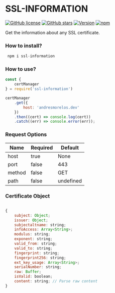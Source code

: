 # SSL-INFORMATION

[![GitHub license](https://img.shields.io/github/license/AndresMorelos/ssl-information?style=flat-square)](https://github.com/AndresMorelos/ssl-info/blob/master/LICENSE)
[![GitHub stars](https://img.shields.io/github/stars/AndresMorelos/ssl-info?style=flat-square)](https://github.com/AndresMorelos/ssl-info/stargazers)
[![Version](https://img.shields.io/npm/v/ssl-information.svg?style=flat-square)](https://www.npmjs.com/package/ssl-information)
[![npm](https://img.shields.io/npm/dw/ssl-information?style=flat-square)](https://www.npmjs.com/package/ssl-information)

Get the information about any SSL certificate.

### How to install?
```js
 npm i ssl-information
```

### How to use?

``` js
const {
    certManager
} = require('ssl-information')

certManager
    .get({
        host: 'andresmorelos.dev'
    })
    .then((cert) => console.log(cert))
    .catch((err) => console.error(err));
```

### Request Options

| Name   | Required | Default   |
| ------ | ---------| --------- |
| host   | true     | None      |
| port   | false    | 443       |
| method | false    | GET       |
| path   | false    | undefined |


### Certificate Object

```js

{ 
    subject: Object;
    issuer: Object;
    subjectaltname: string;
    infoAccess: Array<String>;
    modulus: string;
    exponent: string;
    valid_from: string;
    valid_to: string;
    fingerprint: string;
    fingerprint256: string;
    ext_key_usage: Array<String>;
    serialNumber: string;
    raw: Buffer;
    isValid: boolean;
    content: string; // Parse raw content
}
```